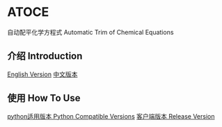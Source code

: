 # ATOCE
自动配平化学方程式 Automatic Trim of Chemical Equations
## 介绍 Introduction
[English Version](README_en.md)
[中文版本](README_zh.md)
## 使用 How To Use
[python适用版本 Python Compatible Versions](AToCE-1.4.py)
[客户端版本 Release Version](https://github.com/META-Xiao/ATOCE/releases/tag/AToCE)
